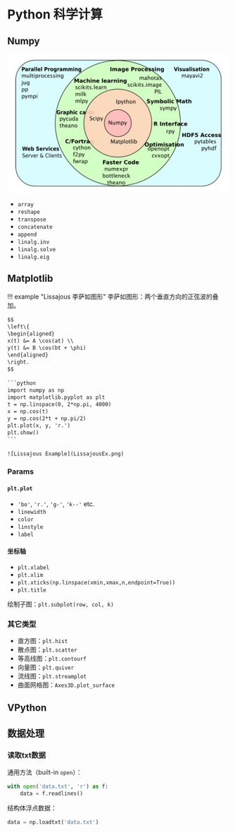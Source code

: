 # Python 科学计算

## Numpy

![numpy生态](numpy生态.png)

- `array`
- `reshape`
- `transpose`
- `concatenate`
- `append`
- `linalg.inv`
- `linalg.solve`
- `linalg.eig`

## Matplotlib

!!! example "Lissajous 李萨如图形"
    李萨如图形：两个垂直方向的正弦波的叠加。

    $$
    \left\{
    \begin{aligned}
    x(t) &= A \cos(at) \\
    y(t) &= B \cos(bt + \phi)
    \end{aligned}
    \right.
    $$

    ```python
    import numpy as np
    import matplotlib.pyplot as plt
    t = np.linspace(0, 2*np.pi, 4000)
    x = np.cos(t)
    y = np.cos(2*t + np.pi/2)
    plt.plot(x, y, 'r.')
    plt.show()
    ```

    ![Lissajous Example](LissajousEx.png)

### Params

#### `plt.plot`

- `'bo'`, `'r.'`, `'g-'`, `'k--'` etc.
- `linewidth`
- `color`
- `linstyle`
- `label`

#### 坐标轴

- `plt.xlabel`
- `plt.xlim`
- `plt.xticks(np.linspace(xmin,xmax,n,endpoint=True))`
- `plt.title`

绘制子图：`plt.subplot(row, col, k)`

### 其它类型

- 直方图：`plt.hist`
- 散点图：`plt.scatter`
- 等高线图：`plt.contourf`
- 向量图：`plt.quiver`
- 流线图：`plt.streamplot`
- 曲面网格图：`Axes3D.plot_surface`

## VPython

## 数据处理

### 读取txt数据

通用方法（built-in `open`）：

```python
with open('data.txt', 'r') as f:
    data = f.readlines()
```

结构体浮点数据：

```python
data = np.loadtxt('data.txt')
```